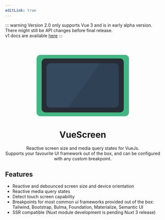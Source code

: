 ```yaml
---
editLink: true
---
```

::: warning
Version 2.0 only supports Vue 3 and is in early alpha version. There might still be API changes before final release.<br> v1 docs are available [here](https://github.com/reegodev/vue-screen/tree/v1.5.3#vuescreen)
:::
<br>
<div style="text-align: center">
<img src="/logo.svg" alt="VueScreen logo" width="300" style="margin-top: 40px" />

# VueScreen

Reactive screen size and media query states for VueJs.<br>
Supports your favourite UI framework out of the box, and can be configured with any custom breakpoint.

</div>

## Features
- Reactive and debounced screen size and device orientation
- Reactive media query states
- Detect touch screen capability
- Breakpoints for most common ui frameworks provided out of the box: <br>Tailwind, Bootstrap, Bulma, Foundation, Materialize, Semantic UI
- SSR compatible (Nuxt module development is pending Nuxt 3 release)
